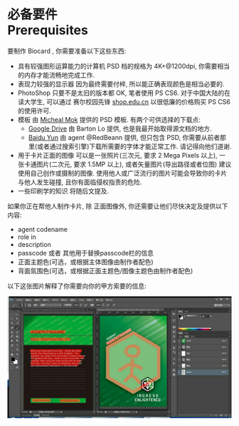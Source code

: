 # 必备要件<br/>Prerequisites

要制作 Biocard , 你需要准备以下这些东西:

 * 具有较强图形运算能力的计算机
   PSD 档的规格为 4K+@1200dpi, 你需要相当的内存才能流畅地完成工作.
 * 表现力较强的显示器
   因为最终需要付梓, 所以能正确表现颜色是相当必要的.
 * PhotoShop
   只要不是太旧的版本都 OK, 笔者使用 PS CS6.
   对于中国大陆的在读大学生, 可以通过 赛尔校园先锋 [shop.edu.cn](http://item.shop.edu.cn/series?id=17) 以很低廉的价格购买 PS CS6 的使用许可.
 * 模板
   由 [Micheal Mok](https://plus.google.com/116443177855967587433) 提供的 PSD 模板. 有两个可供选择的下载点:
   * [Google Drive](https://drive.google.com/drive/folders/0B8UJIedIxPKENVN3bUFSWmpYcFE) 由 Barton Lo 提供, 也是我最开始取得源文档的地方.
   * [Baidu Yun](http://yun.baidu.com/s/1i5NNS4t) 由 agent @RedBeann 提供, 但只包含 PSD, 你需要从前者那里(或者通过搜索引擎)下载所需要的字体才能正常工作.
   请记得向他们道谢.
 * 用于卡片正面的图像
   可以是一张照片(三次元, 要求 2 Mega Pixels 以上), 一张卡通图片(二次元, 要求 1.5MP 以上), 或者矢量图片(导出路径或者位图)
   建议使用自己创作或摄制的图像. 使用他人或广泛流行的图片可能会导致你的卡片与他人发生碰撞, 且你有面临侵权指责的危险.
 * 一些印刷学的知识
   将随后文提及.

如果你正在帮他人制作卡片, 除 正面图像外, 你还需要让他们尽快决定及提供以下内容:

  * agent codename
  * role in
  * description
  * passcode 或者 其他用于替换passcode栏的信息
  * 正面主题色(可选，或根据主体图像由制作者配色)
  * 背面氛围色(可选，或根据正面主题色/图像主题色由制作者配色) 

以下这张图片解释了你需要向你的甲方索要的信息:

![](asset/00-required-info.jpg)

   
